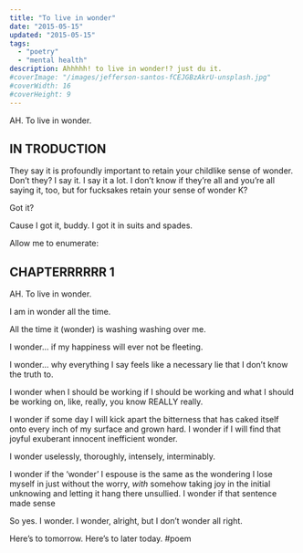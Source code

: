 ```yaml
---
title: "To live in wonder"
date: "2015-05-15"
updated: "2015-05-15"
tags: 
  - "poetry"
  - "mental health"
description: Ahhhhh! to live in wonder!? just du it.
#coverImage: "/images/jefferson-santos-fCEJGBzAkrU-unsplash.jpg"
#coverWidth: 16
#coverHeight: 9
---
```


AH. To live in wonder.

## IN TRODUCTION

They say it is profoundly important to retain your childlike sense of wonder. Don’t they? I say it. I say it a lot. I don’t know if they’re all and you’re all saying it, too, but for fucksakes retain your sense of wonder K?

Got it?

Cause I got it, buddy. I got it in suits and spades.

Allow me to enumerate:

## CHAPTERRRRRR 1

AH. To live in wonder.

I am in wonder all the time.

All the time it (wonder) is washing washing over me.

I wonder… if my happiness will ever not be fleeting.

I wonder… why everything I say feels like a necessary lie that I don’t know the truth to.

I wonder when I should be working if I should be working and what I should be working on, like, really, you know REALLY really.

I wonder if some day I will kick apart the bitterness that has caked itself onto every inch of my surface and grown hard. I wonder if I will find that joyful exuberant innocent inefficient wonder.

I wonder uselessly, thoroughly, intensely, interminably.

I wonder if the ‘wonder’ I espouse is the same as the wondering I lose myself in just without the worry, *with* somehow taking joy in the initial unknowing and letting it hang there unsullied. I wonder if that sentence made sense

So yes. I wonder. 
I wonder, alright, but I don’t wonder all right.

Here’s to tomorrow. Here’s to later today.
#poem